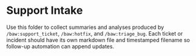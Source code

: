 # Support Intake

Use this folder to collect summaries and analyses produced by `/baw:support_ticket`, `/baw:hotfix`, and
`/baw:triage_bug`. Each ticket or incident should have its own markdown file and timestamped filename so
follow-up automation can append updates.
